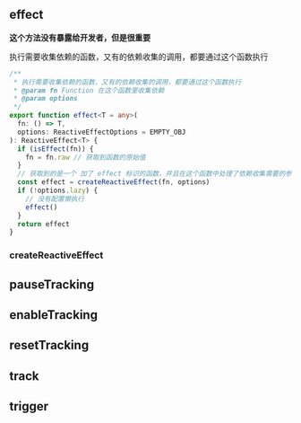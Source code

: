 ## effect 

**这个方法没有暴露给开发者，但是很重要**

执行需要收集依赖的函数，又有的依赖收集的调用，都要通过这个函数执行

```typescript
/**
 * 执行需要收集依赖的函数，又有的依赖收集的调用，都要通过这个函数执行
 * @param fn Function 在这个函数里收集依赖
 * @param options 
 */
export function effect<T = any>(
  fn: () => T,
  options: ReactiveEffectOptions = EMPTY_OBJ
): ReactiveEffect<T> {
  if (isEffect(fn)) {
    fn = fn.raw // 获取到函数的原始值
  }
  // 获取到的是一个 加了 effect 标识的函数，并且在这个函数中处理了依赖收集需要的参数
  const effect = createReactiveEffect(fn, options)
  if (!options.lazy) {
    // 没有配置懒执行
    effect()
  }
  return effect
}
```

### createReactiveEffect



## pauseTracking

## enableTracking

## resetTracking

## track

## trigger

